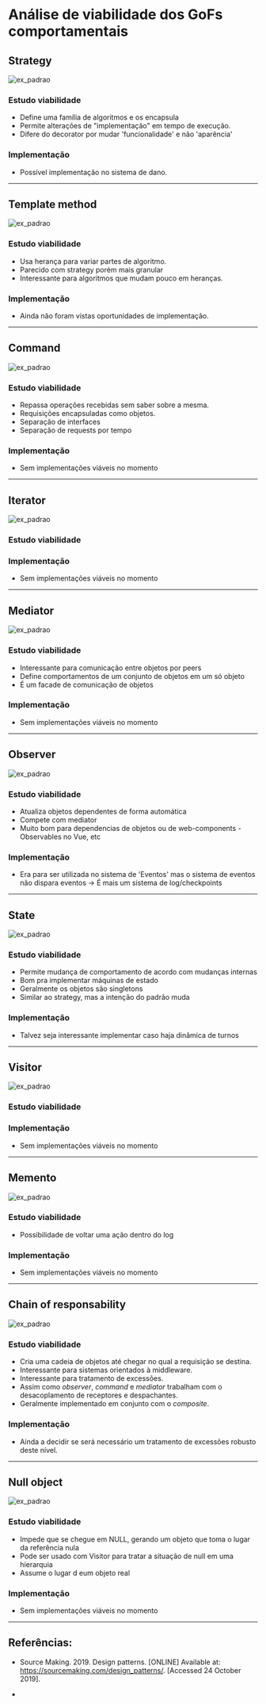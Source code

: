# Análise de viabilidade dos GoFs comportamentais

## Strategy
![ex_padrao](https://sourcemaking.com/files/v2/content/patterns/Strategy1.png)

### Estudo viabilidade
- Define uma família de algoritmos e os encapsula
- Permite alterações de "implementação" em tempo de execução.
- Difere do decorator por mudar 'funcionalidade' e não 'aparência'

### Implementação
- Possível implementação no sistema de dano.

---


## Template method
![ex_padrao](https://sourcemaking.com/files/v2/content/patterns/Template_Method.png)

### Estudo viabilidade
- Usa herança para variar partes de algoritmo.
- Parecido com strategy porém mais granular
- Interessante para algoritmos que mudam pouco em heranças.

### Implementação
- Ainda não foram vistas oportunidades de implementação.

---


## Command
![ex_padrao](https://sourcemaking.com/files/v2/content/patterns/Command.png)

### Estudo viabilidade
- Repassa operações recebidas sem saber sobre a mesma.
- Requisições encapsuladas como objetos.
- Separação de interfaces
- Separação de requests por tempo

### Implementação
- Sem implementações viáveis no momento

---


## Iterator
![ex_padrao](https://sourcemaking.com/files/v2/content/patterns/Iterator.png)

### Estudo viabilidade

### Implementação
- Sem implementações viáveis no momento

---


## Mediator
![ex_padrao](https://sourcemaking.com/files/v2/content/patterns/Mediator___1.png)

### Estudo viabilidade
- Interessante para comunicação entre objetos por peers
- Define comportamentos de um conjunto de objetos em um só objeto
- É um facade de comunicação de objetos

### Implementação
- Sem implementações viáveis no momento

---


## Observer
![ex_padrao](https://sourcemaking.com/files/v2/content/patterns/Observer.png)

### Estudo viabilidade
- Atualiza objetos dependentes de forma automática
- Compete com mediator
- Muito bom para dependencias de objetos ou de web-components - Observables no Vue, etc

### Implementação
- Era para ser utilizada no sistema de 'Eventos' mas o sistema de eventos não dispara eventos -> É mais um sistema de log/checkpoints

---


## State
![ex_padrao](https://sourcemaking.com/files/v2/content/patterns/State1.png)

### Estudo viabilidade
- Permite mudança de comportamento de acordo com mudanças internas
- Bom pra implementar máquinas de estado
- Geralmente os objetos são singletons
- Similar ao strategy, mas a intenção do padrão muda

### Implementação
- Talvez seja interessante implementar caso haja dinâmica de turnos

---


## Visitor
![ex_padrao](https://sourcemaking.com/files/v2/content/patterns/Visitor1.png)

### Estudo viabilidade

### Implementação
- Sem implementações viáveis no momento

---


## Memento
![ex_padrao](https://sourcemaking.com/files/v2/content/patterns/Memento.png)

### Estudo viabilidade
- Possibilidade de voltar uma ação dentro do log
### Implementação
- Sem implementações viáveis no momento
---


## Chain of responsability
![ex_padrao](https://sourcemaking.com/files/v2/content/patterns/Chain_of_responsibility__.png)

### Estudo viabilidade
- Cria uma cadeia de objetos até chegar no qual a requisição se destina.
- Interessante para sistemas orientados à middleware.
- Interessante para tratamento de excessões.
- Assim como _observer_, _command_ e _mediator_ trabalham com o desacoplamento de receptores e despachantes.
- Geralmente implementado em conjunto com o _composite_.

### Implementação
- Ainda a decidir se será necessário um tratamento de excessões robusto deste nível.

---


## Null object
![ex_padrao](https://sourcemaking.com/files/v2/content/patterns/Null_Object1.png)

### Estudo viabilidade
- Impede que se chegue em NULL, gerando um objeto que toma o lugar da referência nula
- Pode ser usado com Visitor para tratar a situação de null em uma hierarquia
- Assume o lugar d eum objeto real

### Implementação
- Sem implementações viáveis no momento

---


## Referências:
- Source Making. 2019. Design patterns. [ONLINE] Available at: https://sourcemaking.com/design_patterns/. [Accessed 24 October 2019].

- 
